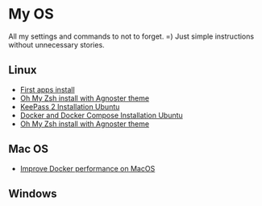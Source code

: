 # My OS

All my settings and commands to not to forget. =)
Just simple instructions without unnecessary stories.

## Linux

* [First apps install](/linux/install.md)
* [Oh My Zsh install with Agnoster theme](/linux/oh-my-zsh/install.md)
* [KeePass 2 Installation Ubuntu](/linux/keepass2/install.md)
* [Docker and Docker Compose Installation Ubuntu](/linux/docker/install.md)
* [Oh My Zsh install with Agnoster theme](/linux/oh-my-zsh/install.md)

## Mac OS

* [Improve Docker performance on MacOS](/macos/docker/performance.md)

## Windows

